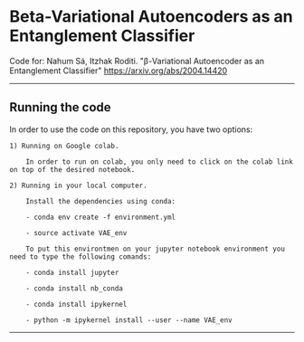 # Beta-Variational Autoencoders as an Entanglement Classifier
Code for: Nahum Sá, Itzhak Roditi. "β-Variational Autoencoder as an Entanglement
Classifier" https://arxiv.org/abs/2004.14420

-----------------------------------------------------------------
## Running the code

In order to use the code on this repository, you have two options:

	1) Running on Google colab.

		In order to run on colab, you only need to click on the colab link on top of the desired notebook.

	2) Running in your local computer.

		Install the dependencies using conda:
	
		- conda env create -f environment.yml

		- source activate VAE_env

		To put this environtmen on your jupyter notebook environment you need to type the following comands:

		- conda install jupyter

		- conda install nb_conda

		- conda install ipykernel

		- python -m ipykernel install --user --name VAE_env

-----------------------------------------------------------------

